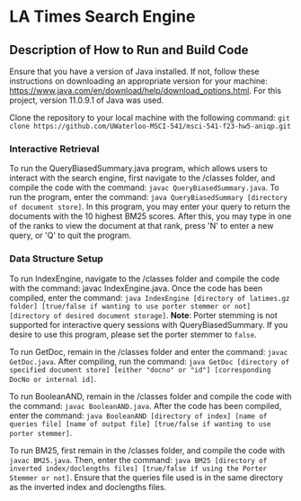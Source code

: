 # LA Times Search Engine

## Description of How to Run and Build Code

Ensure that you have a version of Java installed. If not, follow these instructions on downloading an appropriate version for your machine:
https://www.java.com/en/download/help/download_options.html. For this project, version 11.0.9.1 of Java was used.

Clone the repository to your local machine with the following command:
```git clone https://github.com/UWaterloo-MSCI-541/msci-541-f23-hw5-aniqp.git```

### Interactive Retrieval

To run the QueryBiasedSummary.java program, which allows users to interact with the search engine, first navigate to the /classes folder, and compile the code with the command: ```javac QueryBiasedSummary.java```. To run the program, enter the command: ```java QueryBiasedSummary [directory of document store]```. In this program, you may enter your query to return the documents with the 10 highest BM25 scores. After this, you may type in one of the ranks to view the document at that rank, press 'N' to enter a new query, or 'Q' to quit the program.

### Data Structure Setup

To run IndexEngine, navigate to the /classes folder and compile the code with the command: javac IndexEngine.java. Once the code has been compiled, enter the command: ```java IndexEngine [directory of latimes.gz folder] [true/false if wanting to use porter stemmer or not] [directory of desired document storage]```. **Note**: Porter stemming is not supported for interactive query sessions with QueryBiasedSummary. If you desire to use this program, please set the porter stemmer to ```false```.

To run GetDoc, remain in the /classes folder and enter the command: ```javac GetDoc.java```. After compiling, run the command: ```java GetDoc [directory of specified document store] [either "docno" or "id"] [corresponding DocNo or internal id]```.

To run BooleanAND, remain in the /classes folder and compile the code with the command: ```javac BooleanAND.java```. After the code has been compiled, enter the command: ```java BooleanAND [directory of index] [name of queries file] [name of output file] [true/false if wanting to use porter stemmer]```.

To run BM25, first remain in the /classes folder, and compile the code with ```javac BM25.java```. Then, enter the command: ```java BM25 [directory of inverted index/doclengths files] [true/false if using the Porter Stemmer or not]```. Ensure that the queries file used is in the same directory as the inverted index and doclengths files.
